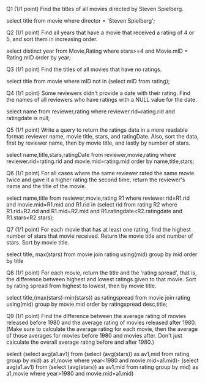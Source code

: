 Q1  (1/1 point)
Find the titles of all movies directed by Steven Spielberg. 

select title
from movie
where director = 'Steven Spielberg';

Q2  (1/1 point)
Find all years that have a movie that received a rating of 4 or 5, and sort them in increasing order. 

select distinct year
from Movie,Rating
where stars>=4 and Movie.mID = Rating.mID
order by year;

Q3  (1/1 point)
Find the titles of all movies that have no ratings. 

select title
from movie
where mID not in (select mID from rating);

Q4  (1/1 point)
Some reviewers didn't provide a date with their rating. Find the names of all reviewers who have ratings with a NULL value for the date. 

select name
from reviewer,rating
where reviewer.rid=rating.rid and ratingdate is null;

Q5  (1/1 point)
Write a query to return the ratings data in a more readable format: reviewer name, movie title, stars, and ratingDate. Also, sort the data, first by reviewer name, then by movie title, and lastly by number of stars. 

select name,title,stars,ratingDate
from reviewer,movie,rating
where reviewer.rid=rating.rid and movie.mid=rating.mid
order by name,title,stars;

Q6  (1/1 point)
For all cases where the same reviewer rated the same movie twice and gave it a higher rating the second time, return the reviewer's name and the title of the movie. 

select name,title
from reviewer,movie,rating R1
where reviewer.rid=R1.rid and movie.mid=R1.mid 
    and R1.rid in (select rid from rating R2 where R1.rid=R2.rid and R1.mid=R2.mid and R1.ratingdate<R2.ratingdate and R1.stars<R2.stars); 

Q7  (1/1 point)
For each movie that has at least one rating, find the highest number of stars that movie received. Return the movie title and number of stars. Sort by movie title. 

select title, max(stars)
from movie join rating using(mid)
group by mid
order by title

Q8  (1/1 point)
For each movie, return the title and the 'rating spread', that is, the difference between highest and lowest ratings given to that movie. Sort by rating spread from highest to lowest, then by movie title. 

select title,(max(stars)-min(stars)) as ratingspread
from movie join rating using(mid)
group by movie.mid
order by ratingspread desc,title;

Q9  (1/1 point)
Find the difference between the average rating of movies released before 1980 and the average rating of movies released after 1980. (Make sure to calculate the average rating for each movie, then the average of those averages for movies before 1980 and movies after. Don't just calculate the overall average rating before and after 1980.) 

select
(select avg(a1.av1)
from (select (avg(stars)) as av1,mid
from rating
group by mid) as a1,movie
where year<1980 and movie.mid=a1.mid)-
(select avg(a1.av1)
from (select (avg(stars)) as av1,mid
from rating
group by mid) as a1,movie
where year>1980 and movie.mid=a1.mid)    